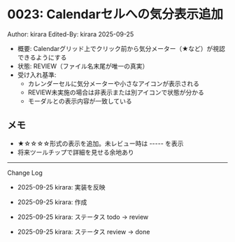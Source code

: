 # 0023: Calendarセルへの気分表示追加

Author: kirara
Edited-By: kirara 2025-09-25

- 概要: Calendarグリッド上でクリック前から気分メーター（★など）が視認できるようにする
- 状態: REVIEW（ファイル名末尾が唯一の真実）
- 受け入れ基準:
  - カレンダーセルに気分メーターや小さなアイコンが表示される
  - REVIEW未実施の場合は非表示または別アイコンで状態が分かる
  - モーダルとの表示内容が一致している

## メモ
- ★☆☆☆☆形式の表示を追加。未レビュー時は ----- を表示
- 将来ツールチップで詳細を見せる余地あり

---
Change Log
- 2025-09-25 kirara: 実装を反映
- 2025-09-25 kirara: 作成
- 2025-09-25 kirara: ステータス todo → review

- 2025-09-25 kirara: ステータス review → done
